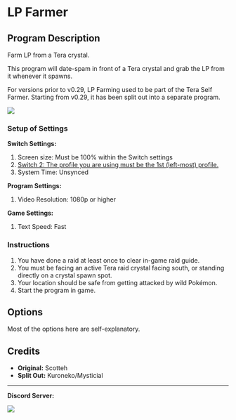 # LP Farmer

## Program Description

Farm LP from a Tera crystal.

This program will date-spam in front of a Tera crystal and grab the LP from it whenever it spawns.

For versions prior to v0.29, LP Farming used to be part of the Tera Self Farmer. Starting from v0.29, it has been split out into a separate program.


<img src="../images/LPFarmer-0.png">

### Setup of Settings

**Switch Settings:**

1. Screen size: Must be 100% within the Switch settings
2. [Switch 2: The profile you are using must be the 1st (left-most) profile.](/Wiki/Programs/NintendoSwitch/Switch2Notes.md#resetting-a-game-moves-the-cursor-to-the-1st-user-profile)
3. System Time: Unsynced

**Program Settings:**

1. Video Resolution: 1080p or higher

**Game Settings:**

1. Text Speed: Fast

### Instructions

1. You have done a raid at least once to clear in-game raid guide.
2. You must be facing an active Tera raid crystal facing south, or standing directly on a crystal spawn spot.
3. Your location should be safe from getting attacked by wild Pokémon.
4. Start the program in game.

## Options

Most of the options here are self-explanatory.


## Credits

- **Original:** Scotteh
- **Split Out:** Kuroneko/Mysticial

<hr>

**Discord Server:** 

[<img src="https://canary.discordapp.com/api/guilds/695809740428673034/widget.png?style=banner2">](https://discord.gg/cQ4gWxN)


